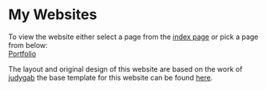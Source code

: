 # My Websites

To view the website either select a page from the [index page](https://danicus2000000.github.io) or pick a page from below:  
[Portfolio](https://danicus2000000.github.io/)

The layout and original design of this website are based on the work of [judygab](https://github.com/judygab) the base template for this website can be found [here](https://github.com/judygab/web-dev-projects/tree/main/personal-portfolio).

